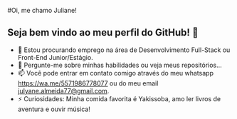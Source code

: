 #Oi, me chamo Juliane!
## Seja bem vindo ao meu perfil do GitHub! 👋

- 💼 Estou procurando emprego na área de Desenvolvimento Full-Stack ou Front-End Junior/Estágio.
- 💬 Pergunte-me sobre minhas habilidades ou veja meus repositórios...
- 📫 Você pode entrar em contato comigo através do meu whatsapp https://wa.me/5571986778077 ou do meu email julyane.almeida77@gmail.com.
- ⚡️ Curiosidades: Minha comida favorita é Yakissoba, amo ler livros de aventura e ouvir música!
